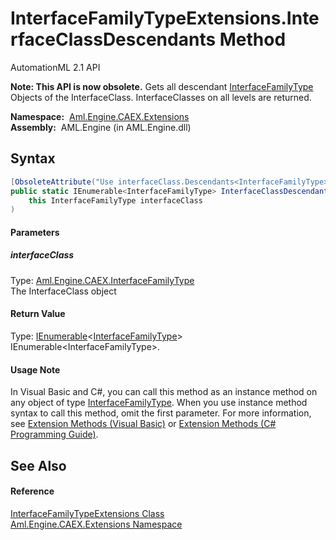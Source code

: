 InterfaceFamilyTypeExtensions.InterfaceClassDescendants Method
==============================================================
AutomationML 2.1 API

**Note: This API is now obsolete.**
Gets all descendant [InterfaceFamilyType][1] Objects of the InterfaceClass. InterfaceClasses on all levels are returned.

  **Namespace:**  [Aml.Engine.CAEX.Extensions][2]  
  **Assembly:**  AML.Engine (in AML.Engine.dll)

Syntax
------

```csharp
[ObsoleteAttribute("Use interfaceClass.Descendants<InterfaceFamilyType> instead.")]
public static IEnumerable<InterfaceFamilyType> InterfaceClassDescendants(
	this InterfaceFamilyType interfaceClass
)
```

#### Parameters

##### *interfaceClass*
Type: [Aml.Engine.CAEX.InterfaceFamilyType][1]  
The InterfaceClass object

#### Return Value
Type: [IEnumerable][3]&lt;[InterfaceFamilyType][1]>  
IEnumerable&lt;InterfaceFamilyType>.
#### Usage Note
In Visual Basic and C#, you can call this method as an instance method on any object of type [InterfaceFamilyType][1]. When you use instance method syntax to call this method, omit the first parameter. For more information, see [Extension Methods (Visual Basic)][4] or [Extension Methods (C# Programming Guide)][5].

See Also
--------

#### Reference
[InterfaceFamilyTypeExtensions Class][6]  
[Aml.Engine.CAEX.Extensions Namespace][2]  

[1]: ../../Aml.Engine.CAEX/InterfaceFamilyType/README.md
[2]: ../README.md
[3]: https://docs.microsoft.com/dotnet/api/system.collections.generic.ienumerable-1
[4]: https://docs.microsoft.com/dotnet/visual-basic/programming-guide/language-features/procedures/extension-methods
[5]: https://docs.microsoft.com/dotnet/csharp/programming-guide/classes-and-structs/extension-methods
[6]: README.md
[7]: https://www.automationml.org
[8]: ../../icons/logoShade.png